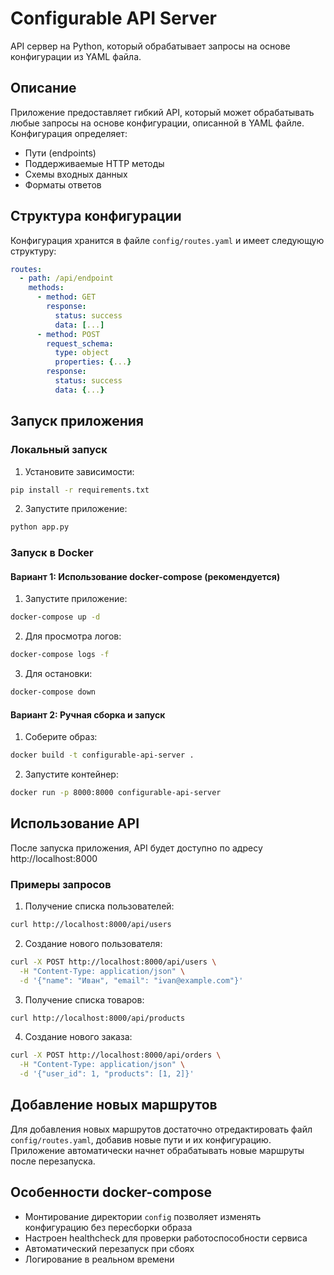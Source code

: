 # Configurable API Server

API сервер на Python, который обрабатывает запросы на основе конфигурации из YAML файла.

## Описание

Приложение предоставляет гибкий API, который может обрабатывать любые запросы на основе конфигурации, описанной в YAML файле. Конфигурация определяет:
- Пути (endpoints)
- Поддерживаемые HTTP методы
- Схемы входных данных
- Форматы ответов

## Структура конфигурации

Конфигурация хранится в файле `config/routes.yaml` и имеет следующую структуру:

```yaml
routes:
  - path: /api/endpoint
    methods:
      - method: GET
        response:
          status: success
          data: [...]
      - method: POST
        request_schema:
          type: object
          properties: {...}
        response:
          status: success
          data: {...}
```

## Запуск приложения

### Локальный запуск

1. Установите зависимости:
```bash
pip install -r requirements.txt
```

2. Запустите приложение:
```bash
python app.py
```

### Запуск в Docker

#### Вариант 1: Использование docker-compose (рекомендуется)

1. Запустите приложение:
```bash
docker-compose up -d
```

2. Для просмотра логов:
```bash
docker-compose logs -f
```

3. Для остановки:
```bash
docker-compose down
```

#### Вариант 2: Ручная сборка и запуск

1. Соберите образ:
```bash
docker build -t configurable-api-server .
```

2. Запустите контейнер:
```bash
docker run -p 8000:8000 configurable-api-server
```

## Использование API

После запуска приложения, API будет доступно по адресу http://localhost:8000

### Примеры запросов

1. Получение списка пользователей:
```bash
curl http://localhost:8000/api/users
```

2. Создание нового пользователя:
```bash
curl -X POST http://localhost:8000/api/users \
  -H "Content-Type: application/json" \
  -d '{"name": "Иван", "email": "ivan@example.com"}'
```

3. Получение списка товаров:
```bash
curl http://localhost:8000/api/products
```

4. Создание нового заказа:
```bash
curl -X POST http://localhost:8000/api/orders \
  -H "Content-Type: application/json" \
  -d '{"user_id": 1, "products": [1, 2]}'
```

## Добавление новых маршрутов

Для добавления новых маршрутов достаточно отредактировать файл `config/routes.yaml`, добавив новые пути и их конфигурацию. Приложение автоматически начнет обрабатывать новые маршруты после перезапуска.

## Особенности docker-compose

- Монтирование директории `config` позволяет изменять конфигурацию без пересборки образа
- Настроен healthcheck для проверки работоспособности сервиса
- Автоматический перезапуск при сбоях
- Логирование в реальном времени 